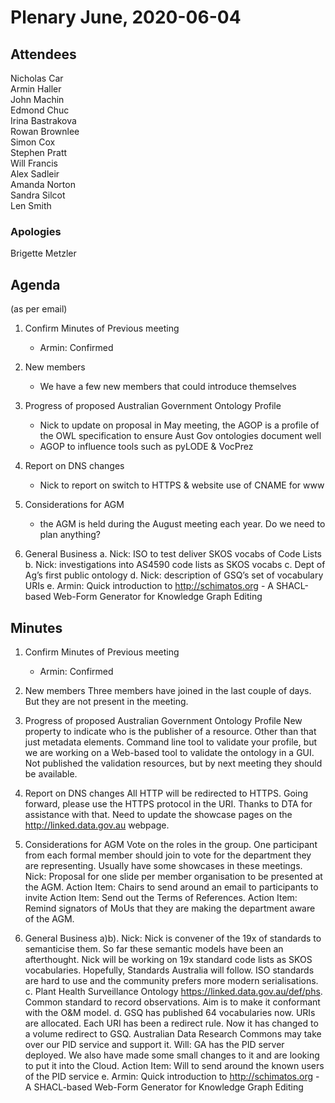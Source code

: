 # Plenary June, 2020-06-04

## Attendees
Nicholas Car  
Armin Haller  
John Machin  
Edmond Chuc  
Irina Bastrakova  
Rowan Brownlee  
Simon Cox  
Stephen Pratt  
Will Francis  
Alex Sadleir  
Amanda Norton  
Sandra Silcot  
Len Smith  


### Apologies
Brigette Metzler


## Agenda
(as per email)

1. Confirm Minutes of Previous meeting
    - Armin: Confirmed

2. New members
   - We have a few new members that could introduce themselves

3. Progress of proposed Australian Government Ontology Profile
   - Nick to update on proposal in May meeting, the AGOP is a profile of the OWL specification to ensure Aust Gov ontologies document well
   - AGOP to influence tools such as pyLODE & VocPrez

4. Report on DNS changes
   - Nick to report on switch to HTTPS & website use of CNAME for www

5. Considerations for AGM
   - the AGM is held during the August meeting each year. Do we need to plan anything?

6. General Business
  a. Nick: ISO to test deliver SKOS vocabs of Code Lists
  b. Nick: investigations into AS4590 code lists as SKOS vocabs
  c. Dept of Ag’s first public ontology
  d. Nick: description of GSQ’s set of vocabulary URIs
  e. Armin: Quick introduction to http://schimatos.org - A SHACL-based Web-Form Generator for Knowledge Graph Editing


## Minutes

1. Confirm Minutes of Previous meeting
    - Armin: Confirmed

2. New members
   Three members have joined in the last couple of days. But they are not present in the meeting.

3. Progress of proposed Australian Government Ontology Profile
   New property to indicate who is the publisher of a resource. Other than that just metadata elements.
   Command line tool to validate your profile, but we are working on a Web-based tool to validate the ontology in a GUI.
   Not published the validation resources, but by next meeting they should be available.

4. Report on DNS changes
   All HTTP will be redirected to HTTPS. Going forward, please use the HTTPS protocol in the URI.
   Thanks to DTA for assistance with that.
   Need to update the showcase pages on the http://linked.data.gov.au webpage.

5. Considerations for AGM
   Vote on the roles in the group.
   One participant from each formal member should join to vote for the department they are representing.
   Usually have some showcases in these meetings. 
   Nick: Proposal for one slide per member organisation to be presented at the AGM.
   Action Item: Chairs to send around an email to participants to invite
   Action Item: Send out the Terms of References.
   Action Item: Remind signators of MoUs that they are making the department aware of the AGM.

6. General Business
  a)b). Nick: Nick is convener of the 19x of standards to semanticise them.
     So far these semantic models have been an afterthought. Nick will be working on 19x standard code lists as SKOS vocabularies.
     Hopefully, Standards Australia will follow.
     ISO standards are hard to use and the community prefers more modern serialisations.
  c. Plant Health Surveillance Ontology https://linked.data.gov.au/def/phs.
     Common standard to record observations.
     Aim is to make it conformant with the O&M model.
  d. GSQ has published 64 vocabularies now.
     URIs are allocated.
     Each URI has been a redirect rule.
     Now it has changed to a volume redirect to GSQ.
     Australian Data Research Commons may take over our PID service and support it.
     Will: GA has the PID server deployed. We also have made some small changes to it and are looking to put it into the Cloud.
     Action Item: Will to send around the known users of the PID service
  e. Armin: Quick introduction to http://schimatos.org - A SHACL-based Web-Form Generator for Knowledge Graph Editing

